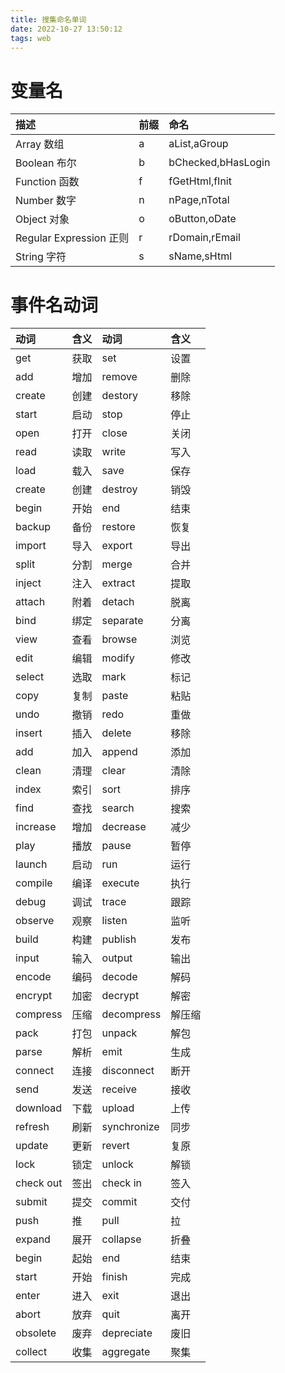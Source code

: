 ```yaml
---
title: 搜集命名单词
date: 2022-10-27 13:50:12
tags: web
---
```


# 变量名

| 描述 |  前缀 | 命名 |  
|:-----|:------|:-----| 
| Array 数组 | a | aList,aGroup|  
| Boolean 布尔 | b | bChecked,bHasLogin |  
| Function 函数 | f | fGetHtml,fInit |  
| Number 数字 | n | nPage,nTotal |
| Object 对象 | o | oButton,oDate |
| Regular Expression 正则 | r | rDomain,rEmail |
| String 字符 | s | sName,sHtml |

# 事件名动词

|动词|含义|动词|含义|  
|:--|:--|:--|:--| 
|get |获取| set |设置|  
|add |增加|remove |删除|  
|create |创建|destory |移除| 
|start |启动|stop |停止|
|open |打开|close |关闭| 
|read |读取|write |写入|
|load |载入|save |保存|
|create |创建|destroy |销毁|  
|begin |开始|end |结束|  
|backup |备份|restore |恢复| 
|import |导入|export |导出| 
|split |分割|merge |合并|
|inject |注入|extract |提取|  
|attach |附着|detach |脱离| 
|bind |绑定|separate |分离|  
|view |查看|browse |浏览|
|edit |编辑|modify |修改| 
|select |选取|mark |标记| 
|copy |复制|paste |粘贴|  
|undo |撤销|redo |重做| 
|insert |插入|delete |移除|  
|add |加入|append |添加| 
|clean |清理|clear |清除|  
|index |索引|sort |排序| 
|find |查找|search |搜索|  
|increase |增加|decrease |减少|
|play |播放|pause |暂停|  
|launch |启动|run |运行| 
|compile |编译|execute |执行|  
|debug |调试|trace |跟踪|
|observe |观察|listen |监听|  
|build |构建|publish |发布| 
|input |输入|output |输出| 
|encode |编码|decode |解码|
|encrypt |加密|decrypt |解密| 
|compress |压缩|decompress |解压缩|  
|pack |打包|unpack |解包|  
|parse |解析|emit |生成|
|connect |连接|disconnect |断开|  
|send |发送|receive |接收| 
|download |下载|upload |上传| 
|refresh |刷新|synchronize |同步|  
|update |更新|revert |复原|  
|lock |锁定|unlock |解锁|
|check out |签出|check in |签入| 
|submit |提交|commit |交付| 
|push |推|pull |拉|  
|expand |展开|collapse |折叠| 
|begin |起始|end |结束|  
|start |开始|finish |完成|  
|enter |进入|exit |退出|  
|abort |放弃|quit |离开|  
|obsolete |废弃|depreciate |废旧| 
|collect |收集|aggregate |聚集|   

